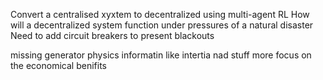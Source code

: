 Convert a centralised xyxtem to decentralized using multi-agent RL
How will a decentralized system function under pressures of a natural disaster
Need to add circuit breakers to present blackouts

missing generator physics informatin like intertia nad stuff
more focus on the economical benifits